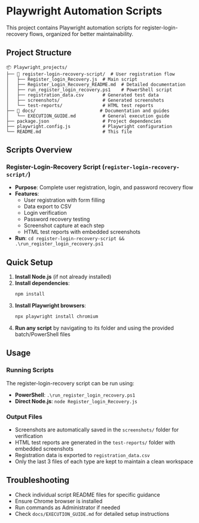 # Playwright Automation Scripts

This project contains Playwright automation scripts for register-login-recovery flows, organized for better maintainability.

## Project Structure

```
📦 Playwright_projects/
├── 📁 register-login-recovery-script/  # User registration flow
│   ├── Register_login_Recovery.js  # Main script
│   ├── Register_Login_Recovery_README.md  # Detailed documentation
│   ├── run_register_login_recovery.ps1    # PowerShell script
│   ├── registration_data.csv       # Generated test data
│   ├── screenshots/                # Generated screenshots
│   └── test-reports/               # HTML test reports
├── 📁 docs/                        # Documentation and guides
│   └── EXECUTION_GUIDE.md          # General execution guide
├── package.json                    # Project dependencies
├── playwright.config.js            # Playwright configuration
└── README.md                       # This file
```

## Scripts Overview

### Register-Login-Recovery Script (`register-login-recovery-script/`)

-   **Purpose**: Complete user registration, login, and password recovery flow
-   **Features**:
    -   User registration with form filling
    -   Data export to CSV
    -   Login verification
    -   Password recovery testing
    -   Screenshot capture at each step
    -   HTML test reports with embedded screenshots
-   **Run**: `cd register-login-recovery-script && .\run_register_login_recovery.ps1`

## Quick Setup

1. **Install Node.js** (if not already installed)
2. **Install dependencies**:
    ```bash
    npm install
    ```
3. **Install Playwright browsers**:
    ```bash
    npx playwright install chromium
    ```
4. **Run any script** by navigating to its folder and using the provided batch/PowerShell files

## Usage

### Running Scripts

The register-login-recovery script can be run using:

-   **PowerShell**: `.\run_register_login_recovery.ps1`
-   **Direct Node.js**: `node Register_login_Recovery.js`

### Output Files

-   Screenshots are automatically saved in the `screenshots/` folder for verification
-   HTML test reports are generated in the `test-reports/` folder with embedded screenshots
-   Registration data is exported to `registration_data.csv`
-   Only the last 3 files of each type are kept to maintain a clean workspace

## Troubleshooting

-   Check individual script README files for specific guidance
-   Ensure Chrome browser is installed
-   Run commands as Administrator if needed
-   Check `docs/EXECUTION_GUIDE.md` for detailed setup instructions
